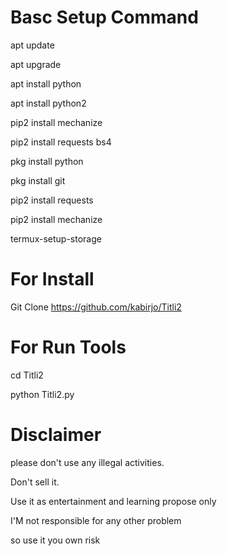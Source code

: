 # Basc Setup Command
apt update

apt upgrade

apt install python

apt install python2

pip2 install mechanize

pip2 install requests bs4

pkg install python

pkg install git

pip2 install requests

pip2 install mechanize

termux-setup-storage

# For Install

Git Clone https://github.com/kabirjo/Titli2

# For Run Tools

cd Titli2

python Titli2.py

# Disclaimer

please don't use any illegal activities.

Don't sell it.

Use it as entertainment and learning propose only

I'M not responsible for any other problem

so use it you own risk
